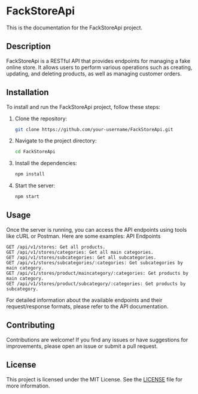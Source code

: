 # FackStoreApi

This is the documentation for the FackStoreApi project.

## Description

FackStoreApi is a RESTful API that provides endpoints for managing a fake online store. It allows users to perform various operations such as creating, updating, and deleting products, as well as managing customer orders.

## Installation

To install and run the FackStoreApi project, follow these steps:

1. Clone the repository:

    ```bash
    git clone https://github.com/your-username/FackStoreApi.git
    ```

2. Navigate to the project directory:

    ```bash
    cd FackStoreApi
    ```

3. Install the dependencies:

    ```bash
    npm install
    ```

4. Start the server:

    ```bash
    npm start
    ```

## Usage

Once the server is running, you can access the API endpoints using tools like cURL or Postman. Here are some examples:
API Endpoints
```
GET /api/v1/stores: Get all products.
GET /api/v1/stores/categories: Get all main categories.
GET /api/v1/stores/subcategories: Get all subcategories.
GET /api/v1/stores/subcategories/:categories: Get subcategories by main category.
GET /api/v1/stores/product/maincategory/:categories: Get products by main category.
GET /api/v1/stores/product/subcategory/:categories: Get products by subcategory.
```
For detailed information about the available endpoints and their request/response formats, please refer to the API documentation.

## Contributing

Contributions are welcome! If you find any issues or have suggestions for improvements, please open an issue or submit a pull request.

## License

This project is licensed under the MIT License. See the [LICENSE](LICENSE) file for more information.